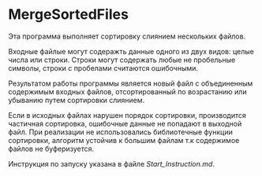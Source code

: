 # MergeSortedFiles

Эта программа выполняет сортировку слиянием нескольких файлов.

Входные файлые могут содеражть данные одного из двух видов: целые числа или строки. Строки могут содержать любые не пробельные
символы, строки с пробелами считаются ошибочными.

Результатом работы программы является новый файл с объединенным содержимым
входных файлов, отсортированный по возрастанию или убыванию путем сортировки слиянием.

Если в исходных файлах нарушен порядок сортировки, производится частичная сортировка, ошибочные данные не попадают в выходной файл.
При реализации не использовались библиотечные функции сортировки, алгоритм устойчив к большим файлам т.к содержимое файлов не буферизуется.

Инструкция по запуску указана в файле *Start_Instruction.md*.
